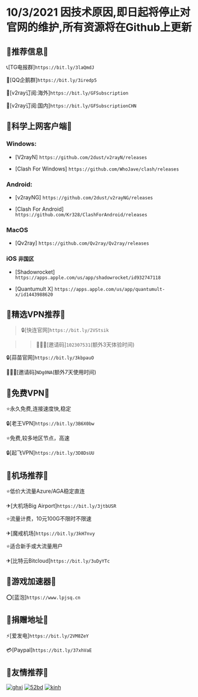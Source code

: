 # 10/3/2021 因技术原因,即日起将停止对官网的维护,所有资源将在Github上更新


## 📢推荐信息📢

📞[TG电报群]`https://bit.ly/3laQmdJ`

🐧[QQ企鹅群]`https://bit.ly/3iredp5`

🔗[v2ray订阅:海外]`https://bit.ly/GFSubscription`

🔗[v2ray订阅:国内]`https://bit.ly/GFSubscriptionCHN`

## 📢科学上网客户端📢 

### Windows:

* [V2rayN] `https://github.com/2dust/v2rayN/releases`

* [Clash For Windows] `https://github.com/WhoJave/clash/releases`


### Android:

* [v2rayNG] `https://github.com/2dust/v2rayNG/releases`

* [Clash For Android] `https://github.com/Kr328/ClashForAndroid/releases`

### MacOS

* [Qv2ray] `https://github.com/Qv2ray/Qv2ray/releases`


### iOS  `非国区`

* [Shadowrocket] `https://apps.apple.com/us/app/shadowrocket/id932747118`

* [Quantumult X] `https://apps.apple.com/us/app/quantumult-x/id1443988620`

## 📢精选VPN推荐📢 

> 🔒[快连官网]`https://bit.ly/2VStsik `

>> 🧑‍🤝‍🧑[邀请码]`102307531`(额外3天体验时间)

🔒[蒜苗官网]`https://bit.ly/3kbpauO`

🧑‍🤝‍🧑[邀请码]`NDg0NA`(额外7天使用时间)

## 📢免费VPN📢 

⭐永久免费,连接速度快,稳定

🔒[老王VPN]`https://bit.ly/3B6X0bw`

⭐免费,较多地区节点，高速

🔒[起飞VPN]`https://bit.ly/3D8DsUU`

## 📢机场推荐📢 

⭐低价大流量Azure/AGA稳定直连

✈[大机场Big Airport]`https://bit.ly/3jtbUSR`

⭐流量计费，10元100G不限时不限速

✈[魔戒机场]`https://bit.ly/3kH7nvy`

⭐适合新手或大流量用户

✈[比特云Bitcloud]`https://bit.ly/3uDyYTc`

## 📢游戏加速器📢 

⭕[蓝泡]`https://www.lpjsq.cn`

## 📢捐赠地址📢 

⚡[爱发电]`https://bit.ly/2VM8ZeY `

💳[Paypal]`https://bit.ly/37xhVaE`

## 📢友情推荐📢 

[![ghxi](https://github.com/ThekingMX1998/free-v2ray-code/raw/master/Image/ghboke-logo.png)](https://ghxi.com)
[![52bd](https://github.com/ThekingMX1998/free-v2ray-code/raw/master/Image/52bd-logo.png)](https://www.52bd.net)
[![kinh](https://github.com/ThekingMX1998/free-v2ray-code/raw/master/Image/kinh-Logo.png)](https://kinh.cc/)

